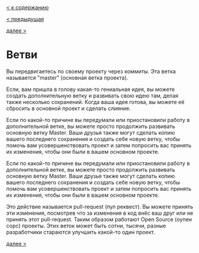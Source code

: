 [< к содержанию](./readme.md)

[< предыдущая](./Работа_с_проектом.md)

[далее >](./Markdown.md)

# Ветви

Вы передвигаетесь по своему проекту через коммиты. Эта ветка называется "master" (основная ветка проекта).

Если, вам пришла в голову какая-то гениальная идея, вы можете создать дополнительную ветку и развивать свою идею там, делая также несколько сохранений. Когда ваша идея готова, вы можете её сбросить в основной проект и сделать слияние.

Если по какой-то причине вы передумали или приостановили работу в дополнительной ветке, вы можете просто продолжить развивать основную ветку Master. Ваши друзья также могут сделать копию вашего последнего сохранения и создать себе новую ветку, чтобы помочь вам усовершенствовать проект и затем попросить вас принять их изменения, чтобы они были в вашем основном проекте.

Если по какой-то причине вы передумали или приостановили работу в дополнительной ветке, вы можете просто продолжить развивать основную ветку Master. Ваши друзья также могут сделать копию вашего последнего сохранения и создать себе новую ветку, чтобы помочь вам усовершенствовать проект и затем попросить вас принять их изменения, чтобы они были в вашем основном проекте.

Это действие называется pull-request (пул реквест). Вы можете принять эти изменения, посмотрев что за изменения в код внёс ваш друг или не принять этот pull-request. Таким образом работают Open Source (оупен сорс) проекты. Этих веток может быть сотни, тысячи, разные разработчики стараются улучшить какой-то один проект.

[далее >](./Markdown.md)
